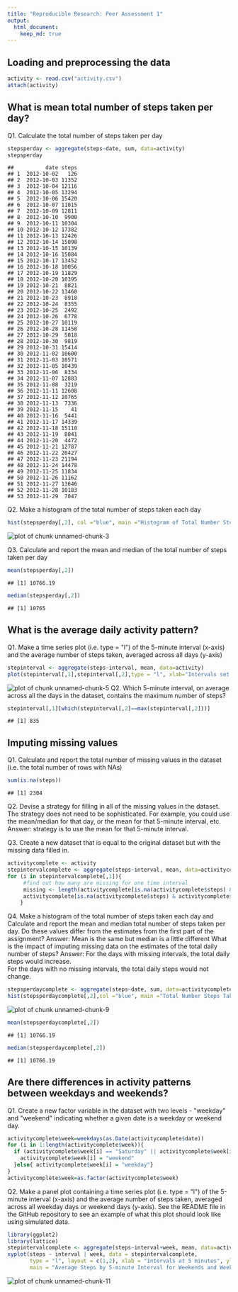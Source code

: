 ```yaml
---
title: "Reproducible Research: Peer Assessment 1"
output: 
  html_document:
    keep_md: true
---
```



## Loading and preprocessing the data

```r
activity <- read.csv("activity.csv")
attach(activity)
```


## What is mean total number of steps taken per day?
Q1. Calculate the total number of steps taken per day

```r
stepsperday <- aggregate(steps~date, sum, data=activity)
stepsperday
```

```
##          date steps
## 1  2012-10-02   126
## 2  2012-10-03 11352
## 3  2012-10-04 12116
## 4  2012-10-05 13294
## 5  2012-10-06 15420
## 6  2012-10-07 11015
## 7  2012-10-09 12811
## 8  2012-10-10  9900
## 9  2012-10-11 10304
## 10 2012-10-12 17382
## 11 2012-10-13 12426
## 12 2012-10-14 15098
## 13 2012-10-15 10139
## 14 2012-10-16 15084
## 15 2012-10-17 13452
## 16 2012-10-18 10056
## 17 2012-10-19 11829
## 18 2012-10-20 10395
## 19 2012-10-21  8821
## 20 2012-10-22 13460
## 21 2012-10-23  8918
## 22 2012-10-24  8355
## 23 2012-10-25  2492
## 24 2012-10-26  6778
## 25 2012-10-27 10119
## 26 2012-10-28 11458
## 27 2012-10-29  5018
## 28 2012-10-30  9819
## 29 2012-10-31 15414
## 30 2012-11-02 10600
## 31 2012-11-03 10571
## 32 2012-11-05 10439
## 33 2012-11-06  8334
## 34 2012-11-07 12883
## 35 2012-11-08  3219
## 36 2012-11-11 12608
## 37 2012-11-12 10765
## 38 2012-11-13  7336
## 39 2012-11-15    41
## 40 2012-11-16  5441
## 41 2012-11-17 14339
## 42 2012-11-18 15110
## 43 2012-11-19  8841
## 44 2012-11-20  4472
## 45 2012-11-21 12787
## 46 2012-11-22 20427
## 47 2012-11-23 21194
## 48 2012-11-24 14478
## 49 2012-11-25 11834
## 50 2012-11-26 11162
## 51 2012-11-27 13646
## 52 2012-11-28 10183
## 53 2012-11-29  7047
```
Q2. Make a histogram of the total number of steps taken each day

```r
hist(stepsperday[,2], col ="blue", main ="Histogram of Total Number Steps Taken Each Day", xlab="Total Number of Steps in a Day")
```

![plot of chunk unnamed-chunk-3](figure/unnamed-chunk-3-1.png) 

Q3. Calculate and report the mean and median of the total number of steps taken per day

```r
mean(stepsperday[,2])
```

```
## [1] 10766.19
```

```r
median(stepsperday[,2])
```

```
## [1] 10765
```


## What is the average daily activity pattern?
Q1. Make a time series plot (i.e. type = "l") of the 5-minute interval (x-axis) and the average number of steps taken, averaged across all days (y-axis)

```r
stepinterval <- aggregate(steps~interval, mean, data=activity)
plot(stepinterval[,1],stepinterval[,2],type = "l", xlab="Intervals set at 5 mins", ylab="Average steps taken")
```

![plot of chunk unnamed-chunk-5](figure/unnamed-chunk-5-1.png) 
Q2. Which 5-minute interval, on average across all the days in the dataset, contains the maximum number of steps?

```r
stepinterval[,1][which(stepinterval[,2]==max(stepinterval[,2]))]
```

```
## [1] 835
```

## Imputing missing values
Q1. Calculate and report the total number of missing values in the dataset (i.e. the total number of rows with NAs)

```r
sum(is.na(steps))
```

```
## [1] 2304
```
Q2. Devise a strategy for filling in all of the missing values in the dataset. The strategy does not need to be sophisticated. For example, you could use the mean/median for that day, or the mean for that 5-minute interval, etc.
Answer: strategy is to use the mean for that 5-minute interval.

Q3. Create a new dataset that is equal to the original dataset but with the missing data filled in.

```r
activitycomplete <- activity
stepintervalcomplete <- aggregate(steps~interval, mean, data=activitycomplete)
for (i in stepintervalcomplete[,1]){
     #find out how many are missing for one time interval
     missing <- length(activitycomplete[is.na(activitycomplete$steps) & activitycomplete$interval==i,][,1])
     activitycomplete[is.na(activitycomplete$steps) & activitycomplete$interval==i,][,1]=rep(stepintervalcomplete[,2][stepintervalcomplete[,1]==i],missing)
    }
```
Q4. Make a histogram of the total number of steps taken each day and Calculate and report the mean and median total number of steps taken per day. 
Do these values differ from the estimates from the first part of the assignment? 
Answer: Mean is the same but median is a little different
What is the impact of imputing missing data on the estimates of the total daily number of steps?
Answer: For the days with missing intervals, the total daily steps would increase.   
        For the days with no missing intervals, the total daily steps would not change.

```r
stepsperdaycomplete <- aggregate(steps~date, sum, data=activitycomplete)
hist(stepsperdaycomplete[,2],col ="blue", main ="Total Number Steps Taken Each Day", xlab="Total Number of Steps per Day")
```

![plot of chunk unnamed-chunk-9](figure/unnamed-chunk-9-1.png) 

```r
mean(stepsperdaycomplete[,2])
```

```
## [1] 10766.19
```

```r
median(stepsperdaycomplete[,2])
```

```
## [1] 10766.19
```

## Are there differences in activity patterns between weekdays and weekends?

Q1. Create a new factor variable in the dataset with two levels - "weekday" and "weekend" indicating whether a given date is a weekday or weekend day.

```r
activitycomplete$week=weekdays(as.Date(activitycomplete$date))
for (i in 1:length(activitycomplete$week)){
  if (activitycomplete$week[i] == "Saturday" || activitycomplete$week[i] == "Sunday"){
    activitycomplete$week[i] = "weekend"
  }else{ activitycomplete$week[i] = "weekday"}
}
activitycomplete$week=as.factor(activitycomplete$week)
```
 

Q2. Make a panel plot containing a time series plot (i.e. type = "l") of the 5-minute interval (x-axis) and the average number of steps taken, averaged across all weekday days or weekend days (y-axis). 
See the README file in the GitHub repository to see an example of what this plot should look like using simulated data.

```r
library(ggplot2)
library(lattice)
stepintervalcomplete <- aggregate(steps~interval+week, mean, data=activitycomplete)
xyplot(steps ~ interval | week, data = stepintervalcomplete, 
       type = "l", layout = c(1,2), xlab = "Intervals at 5 minutes", ylab = "Number of Steps", 
       main = "Average Steps by 5-minute Interval for Weekends and Weekdays")
```

![plot of chunk unnamed-chunk-11](figure/unnamed-chunk-11-1.png) 
